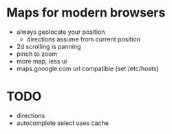 # Maps for modern browsers

- always geolocate your position
  - directions assume from current position
- 2d scrolling is panning
- pinch to zoom
- more map, less ui
- maps.gooogle.com url compatible (set /etc/hosts)

# TODO

- directions
- autocomplete select uses cache
